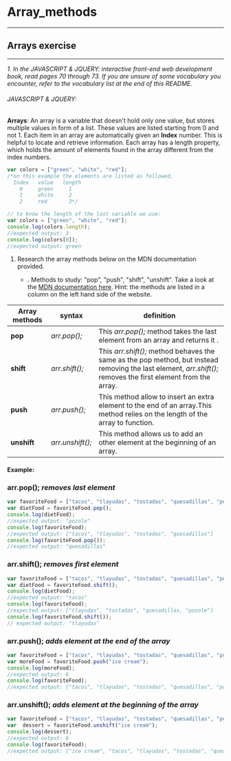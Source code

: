 # Array_methods
---------------------------------
## Arrays exercise

-----------------------

*1. In the JAVASCRIPT & JQUERY: interactive front-end web development book, read pages 70 through 73. If you are unsure of some vocabulary you encounter, refer to the vocabulary list at the end of this README.*

###### JAVASCRIPT & JQUERY:

**Arrays**: An array is a variable that doesn't hold only one value, but stores multiple values in form of a list. These values are listed starting from 0 and not 1. Each item in an array are automatically given an **Index** number. This is helpful to locate and retrieve information. Each array has a length property, which holds the amount of elements found in the array different from the index numbers.

```JavaScript
var colors = ["green", "white", "red"];
/*on this example the elements are listed as followed,
  Index   value   length
    0     green     1
    1     white     2
    2     red       3*/

// to know the length of the last variable we use:
var colors = ["green", "white", "red"];
console.log(colors.length);
//expected output: 3
console.log(colors[0]);
//expected output: green

```

1. Research the array methods below on the MDN documentation provided.

      * . Methods to study: "pop", "push", "shift", "unshift". Take a look at the [MDN documentation here](https://developer.mozilla.org/en-US/docs/Web/JavaScript/Reference/Global_Objects/Array). Hint: the methods are listed in a column on the left hand side of the website.

**Array methods**  | **syntax** |  **definition**  |
------------------|-------------------|   ---------------- |
**pop** | *arr.pop();* | This *arr.pop();* method takes the last element from an array and returns it .|
**shift** | *arr.shift();* | This *arr.shift();* method behaves the same as the pop method, but instead removing the last element, *arr.shift();*  removes  the first element from the array.|
**push** | *arr.push();* |This method allow to insert an extra element to the end of an array.This method relies on the length of the array to function. |
**unshift** | *arr.unshift();* | This method allows us to add an other element at the beginning of an array. |

#### Example:

### arr.pop(); _removes last element_
```JavaScript
var favoriteFood = ["tacos", "tlayudas", "tostadas", "quesadillas", "pozole"];
var dietFood = favoriteFood.pop();
console.log(dietFood);
//expected output: "pozole"
console.log(favoriteFood);
//expected output: ["tacos", "tlayudas", "tostadas", "quesadillas"]
console.log(favoriteFood.pop());
//expected output: "quesadillas"
```
### arr.shift(); _removes first element_
```JavaScript
var favoriteFood = ["tacos", "tlayudas", "tostadas", "quesadillas", "pozole"];
var dietFood = favoriteFood.shift();
console.log(dietFood);
//expected output: "tacos"
console.log(favoriteFood);
//expected output: ["tlayudas", "tostadas", "quesadillas, "pozole"]
console.log(favoriteFood.shift());
// expected output: "tlayudas"

```
### arr.push(); _adds element at the end of the array_
```JavaScript
var favoriteFood = ["tacos", "tlayudas", "tostadas", "quesadillas", "pozole"];
var moreFood = favoriteFood.push("ice cream");
console.log(moreFood);
//expected output: 6
console.log(favoriteFood);
//expected output: ["tacos", "tlayudas", "tostadas", "quesadillas", "pozole", "ice cream"]
```
### arr.unshift(); _adds element at the beginning of the array_
```JavaScript
var favoriteFood = ["tacos", "tlayudas", "tostadas", "quesadillas", "pozole"];
var  dessert = favoriteFood.unshift("ice cream");
console.log(dessert);
//expected output: 6
console.log(favoriteFood);
//expected output: ["ice cream", "tacos", "tlayudas", "tostadas", "quesadillas", "pozole"]
```
